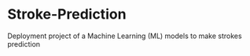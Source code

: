 # Stroke-Prediction
Deployment project of a Machine Learning (ML) models to make strokes prediction
